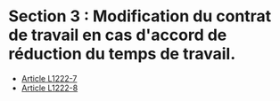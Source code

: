 # Section 3 : Modification du contrat de travail en cas d'accord de réduction du temps de travail.

* [Article L1222-7](./LEGIARTI000006900865.md)
* [Article L1222-8](./LEGIARTI000006900866.md)
